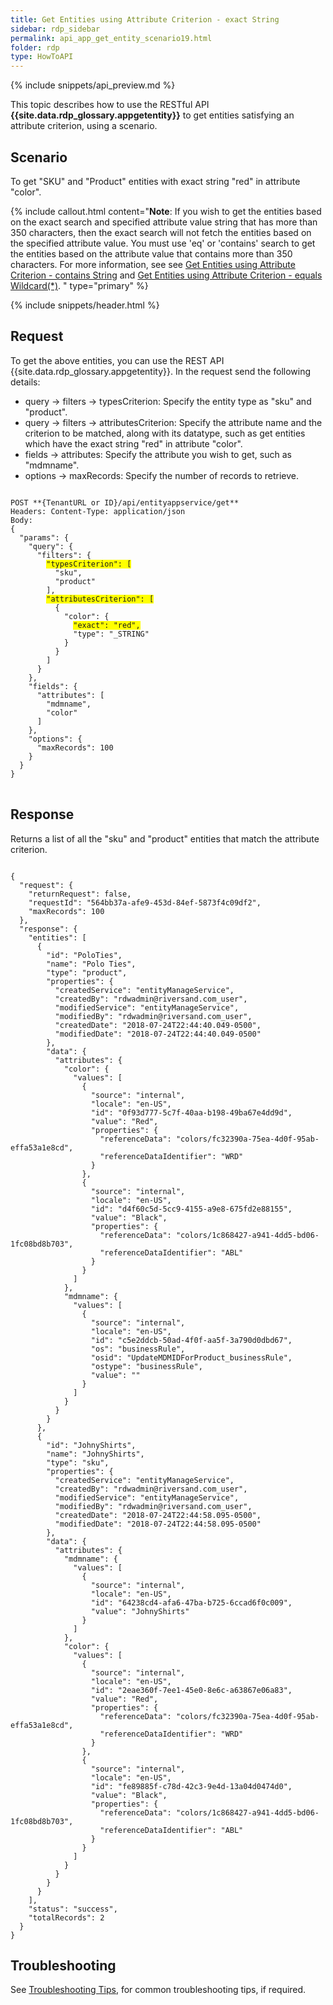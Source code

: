 ```yaml
---
title: Get Entities using Attribute Criterion - exact String
sidebar: rdp_sidebar
permalink: api_app_get_entity_scenario19.html
folder: rdp
type: HowToAPI
---
```


{% include snippets/api_preview.md %}

This topic describes how to use the RESTful API **{{site.data.rdp_glossary.appgetentity}}** to get entities satisfying an attribute criterion, using a scenario.

## Scenario

To get "SKU" and "Product" entities with exact string "red" in attribute "color".

{% include callout.html content="**Note**: If you wish to get the entities based on the exact search and specified attribute value string that has more than 350 characters, then the exact search will not fetch the entities based on the specified attribute value. You must use 'eq' or 'contains' search to get the entities based on the attribute value that contains more than 350 characters. For more information, see see [Get Entities using Attribute Criterion - contains String](api_app_get_entity_scenario18.html) and [Get Entities using Attribute Criterion - equals Wildcard(*)](api_app_get_entity_scenario36.html).
" type="primary" %}

{% include snippets/header.html %}

## Request

To get the above entities, you can use the REST API {{site.data.rdp_glossary.appgetentity}}. In the request send the following details:

* query -> filters -> typesCriterion: Specify the entity type as "sku" and "product".
* query -> filters -> attributesCriterion: Specify the attribute name and the criterion to be matched, along with its datatype, such as get entities which have the exact string "red" in attribute "color".
* fields -> attributes: Specify the attribute you wish to get, such as "mdmname".
* options -> maxRecords: Specify the number of records to retrieve.

<pre>
<code>
POST **{TenantURL or ID}/api/entityappservice/get**
Headers: Content-Type: application/json
Body:
{
  "params": {
    "query": {
      "filters": {
        <span style="background-color: #FFFF00">"typesCriterion": [</span>
          "sku",
          "product"
        ],
        <span style="background-color: #FFFF00">"attributesCriterion": [</span>
          {
            "color": {
              <span style="background-color: #FFFF00">"exact": "red",</span>
              "type": "_STRING"
            }
          }
        ]
      }
    },
    "fields": {
      "attributes": [
        "mdmname",
        "color"
      ]
    },
    "options": {
      "maxRecords": 100
    }
  }
}
</code>
</pre>

## Response

Returns a list of all the "sku" and "product" entities that match the attribute criterion.

<pre><code>
{
  "request": {
    "returnRequest": false,
    "requestId": "564bb37a-afe9-453d-84ef-5873f4c09df2",
    "maxRecords": 100
  },
  "response": {
    "entities": [
      {
        "id": "PoloTies",
        "name": "Polo Ties",
        "type": "product",
        "properties": {
          "createdService": "entityManageService",
          "createdBy": "rdwadmin@riversand.com_user",
          "modifiedService": "entityManageService",
          "modifiedBy": "rdwadmin@riversand.com_user",
          "createdDate": "2018-07-24T22:44:40.049-0500",
          "modifiedDate": "2018-07-24T22:44:40.049-0500"
        },
        "data": {
          "attributes": {
            "color": {
              "values": [
                {
                  "source": "internal",
                  "locale": "en-US",
                  "id": "0f93d777-5c7f-40aa-b198-49ba67e4dd9d",
                  "value": "Red",
                  "properties": {
                    "referenceData": "colors/fc32390a-75ea-4d0f-95ab-effa53a1e8cd",
                    "referenceDataIdentifier": "WRD"
                  }
                },
                {
                  "source": "internal",
                  "locale": "en-US",
                  "id": "d4f60c5d-5cc9-4155-a9e8-675fd2e88155",
                  "value": "Black",
                  "properties": {
                    "referenceData": "colors/1c868427-a941-4dd5-bd06-1fc08bd8b703",
                    "referenceDataIdentifier": "ABL"
                  }
                }
              ]
            },
            "mdmname": {
              "values": [
                {
                  "source": "internal",
                  "locale": "en-US",
                  "id": "c5e2ddcb-50ad-4f0f-aa5f-3a790d0dbd67",
                  "os": "businessRule",
                  "osid": "UpdateMDMIDForProduct_businessRule",
                  "ostype": "businessRule",
                  "value": ""
                }
              ]
            }
          }
        }
      },
      {
        "id": "JohnyShirts",
        "name": "JohnyShirts",
        "type": "sku",
        "properties": {
          "createdService": "entityManageService",
          "createdBy": "rdwadmin@riversand.com_user",
          "modifiedService": "entityManageService",
          "modifiedBy": "rdwadmin@riversand.com_user",
          "createdDate": "2018-07-24T22:44:58.095-0500",
          "modifiedDate": "2018-07-24T22:44:58.095-0500"
        },
        "data": {
          "attributes": {
            "mdmname": {
              "values": [
                {
                  "source": "internal",
                  "locale": "en-US",
                  "id": "64238cd4-afa6-47ba-b725-6ccad6f0c009",
                  "value": "JohnyShirts"
                }
              ]
            },
            "color": {
              "values": [
                {
                  "source": "internal",
                  "locale": "en-US",
                  "id": "2eae360f-7ee1-45e0-8e6c-a63867e06a83",
                  "value": "Red",
                  "properties": {
                    "referenceData": "colors/fc32390a-75ea-4d0f-95ab-effa53a1e8cd",
                    "referenceDataIdentifier": "WRD"
                  }
                },
                {
                  "source": "internal",
                  "locale": "en-US",
                  "id": "fe89885f-c78d-42c3-9e4d-13a04d0474d0",
                  "value": "Black",
                  "properties": {
                    "referenceData": "colors/1c868427-a941-4dd5-bd06-1fc08bd8b703",
                    "referenceDataIdentifier": "ABL"
                  }
                }
              ]
            }
          }
        }
      }
    ],
    "status": "success",
    "totalRecords": 2
  }
}
</code></pre> 

## Troubleshooting

See [Troubleshooting Tips](api_troubleshooting_tips.html), for common troubleshooting tips, if required.

